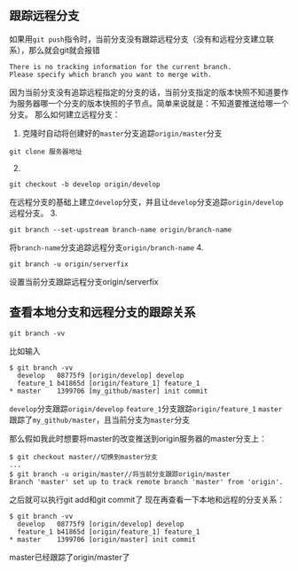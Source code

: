## 跟踪远程分支
如果用`git push`指令时，当前分支没有跟踪远程分支（没有和远程分支建立联系），那么就会git就会报错
```
There is no tracking information for the current branch.
Please specify which branch you want to merge with.
```
因为当前分支没有追踪远程指定的分支的话，当前分支指定的版本快照不知道要作为服务器哪一个分支的版本快照的子节点。简单来说就是：不知道要推送给哪一个分支。
那么如何建立远程分支：
1. 克隆时自动将创建好的`master`分支追踪`origin/master`分支
```
git clone 服务器地址
```
2. 
```
git checkout -b develop origin/develop
```
在远程分支的基础上建立`develop`分支，并且让`develop`分支追踪`origin/develop`远程分支。
3. 
```
git branch --set-upstream branch-name origin/branch-name
```
将`branch-name`分支追踪远程分支`origin/branch-name`
4. 
```
git branch -u origin/serverfix
```
设置当前分支跟踪远程分支origin/serverfix

## 查看本地分支和远程分支的跟踪关系
```
git branch -vv
```

比如输入
```
$ git branch -vv
  develop   08775f9 [origin/develop] develop
  feature_1 b41865d [origin/feature_1] feature_1
* master    1399706 [my_github/master] init commit
```
`develop`分支跟踪`origin/develop`
`feature_1`分支跟踪`origin/feature_1`
`master`跟踪了`my_github/master`，且当前分支为`master`分支


那么假如我此时想要将master的改变推送到origin服务器的master分支上：
```
$ git checkout master//切换到master分支
...
$ git branch -u origin/master//将当前分支跟踪origin/master
Branch 'master' set up to track remote branch 'master' from 'origin'.
```
之后就可以执行git add和git commit了
现在再查看一下本地和远程的分支关系：
```
$ git branch -vv
  develop   08775f9 [origin/develop] develop
  feature_1 b41865d [origin/feature_1] feature_1
* master    1399706 [origin/master] init commit
```
master已经跟踪了origin/master了
